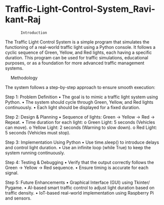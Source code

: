 # Traffic-Light-Control-System_Ravi-kant-Raj
           Introduction
The Traffic Light Control System is a simple program that simulates the functioning of a real-world traffic light using a Python console. It follows a cyclic sequence of Green, Yellow, and Red lights, each having a specific duration. This program can be used for traffic simulations, educational purposes, or as a foundation for more advanced traffic management systems.

 
         Methodology

The system follows a step-by-step approach to ensure smooth execution:

Step 1: Problem Definition
•	The goal is to mimic a traffic light system using Python.
•	The system should cycle through Green, Yellow, and Red lights continuously.
•	Each light should be displayed for a fixed duration.

Step 2: Design & Planning
•	Sequence of lights: Green → Yellow → Red → Repeat.
•	Time duration for each light: 
o	Green Light: 5 seconds (Vehicles can move).
o	Yellow Light: 2 seconds (Warning to slow down).
o	Red Light: 5 seconds (Vehicles must stop).

Step 3: Implementation Using Python
•	Use time.sleep() to introduce delays and control light duration.
•	Use an infinite loop (while True) to keep the system running continuously.

Step 4: Testing & Debugging
•	Verify that the output correctly follows the Green → Yellow → Red sequence.
•	Ensure timing is accurate for each signal.

Step 5: Future Enhancements
•	Graphical Interface (GUI) using Tkinter/ Pygame.
•	AI-based smart traffic control to adjust light duration based on traffic density.
•	IoT-based real-world implementation using Raspberry Pi and sensors.
